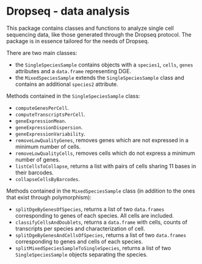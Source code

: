 # Dropseq - data analysis
This package contains classes and functions to analyze single cell 
sequencing data, like those generated through the Dropseq protocol.
The package is in essence tailored for the needs of Dropseq.

There are two main classes: 
* the `SingleSpeciesSample` contains objects with a `species1`,
`cells`, `genes` attributes and a `data.frame` representing DGE.
* the `MixedSpeciesSample` extends the `SingleSpeciesSample`
class and contains an additional `species2` attribute.

Methods contained in the `SingleSpeciesSample` class:
* `computeGenesPerCell`.
* `computeTranscriptsPerCell`.
* `geneExpressionMean`.
* `geneExpressionDispersion`.
* `geneExpressionVariability`.
* `removeLowQualityGenes`, removes genes which are not expressed in
a minimum number of cells.
* `removeLowQualityCells`, removes cells which do not express a minimum
number of genes.
* `listCellsToCollapse`, returns a list with pairs of cells sharing
11 bases in their barcodes.
* `collapseCellsByBarcodes`.

Methods contained in the `MixedSpeciesSample` class (in addition
to the ones that exist through polymorphism):
* `splitDgeByGenesOfSpecies`, returns a list of two `data.frames`
corresponding to genes of each species. All cells are included.
* `classifyCellsAndDoublets`, returns a `data.frame` with cells,
counts of transcripts per species and characterization of cell.
* `splitDgeByGenesAndCellsOfSpecies`, returns a list of two 
`data.frames` corresponding to genes and cells of each species.
* `splitMixedSpeciesSampleToSingleSpecies`, returns a list of 
two `SingleSpeciesSample` objects separating the species.
